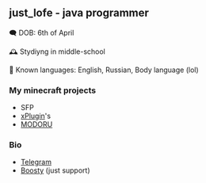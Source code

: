 ## just_lofe - java programmer

🗨️ DOB: 6th of April

🕰️ Stydiyng in middle-school

📖 Known languages: English, Russian, Body language (lol)

### My minecraft projects
- SFP
- [xPlugin](https://github.com/xPlugin)'s
- [MODORU](https://discord.modoru.fun)

### Bio
- [Telegram](https://t.me/just_lofe)
- [Boosty](https://boosty.to/just_lofe) (just support)
